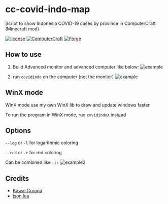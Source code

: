 # cc-covid-indo-map
Script to show Indonesia COVID-19 cases by province in ComputerCraft (Minecraft mod)

[![license](https://img.shields.io/static/v1?label=license&message=MIT&color=critical&style=flat-square)](https://opensource.org/licenses/MIT) [![ComputerCraft](https://img.shields.io/static/v1?label=ComputerCraft&message=1.86.2&color=green&style=flat-square)](https://github.com/SquidDev-CC/CC-Tweaked/releases/tag/v1.15.2-1.86.2) [![Forge](https://img.shields.io/static/v1?label=MCForge&message=31.1.0&color=DFA86A&style=flat-square&logo=Conda-Forge&labelColor=26303D)](http://files.minecraftforge.net/maven/net/minecraftforge/forge/index_1.15.2.html)

## How to use
1. Build Advanced monitor and advanced computer like below:
![example](https://camo.githubusercontent.com/09a61f3ccc009a919d6efd2ad82100796153f42c/68747470733a2f2f692e6962622e636f2f334242797842732f323032302d30332d32382d31372d33342d31332e706e67)

2. run `covidindo` on the computer (not the monitor)
![example](https://i.ibb.co/n7b7W9j/2020-04-01-08-47-21.png)

## WinX mode
WinX mode use my own WinX lib to draw and update windows faster

To run the program in WinX mode, run `covidindoX` instead

## Options
`--log` or `-l` for logarithmic coloring

`--red` or `-r` for red coloring

Can be combined like `-lr`
![example2](https://i.ibb.co/tL6nPLg/2020-04-01-08-59-07.png)

## Credits
* [Kawal Corona](https://kawalcorona.com/)
* [json.lua](https://github.com/rxi/json.lua)

